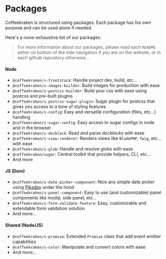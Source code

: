 <!-- This file has been generated using
     the "@coffeekraken/s-markdown-builder" package.
     !!! Do not edit it directly... -->


<!-- body -->

<!--
/**
* @name            Packages
* @namespace       doc.js
* @type            Markdown
* @platform        md
* @status          stable
* @menu            Documentation / JS - Node           /doc/js/packages
*
* @since           2.0.0
* @author    Olivier Bossel <olivier.bossel@gmail.com> (https://coffeekraken.io)
*/
-->

# Packages

Coffeekraken is structured using packages. Each package has his own purpose and can be used alone if needed.

Here's a none-exhaustive list of our packages:

> For more information about our packages, please read each `README` either on bottom of the side navigation if you are on the website, or in each github repository otherwise...

#### Node

-   `@coffeekraken/s-frontstack`: Handle project dev, build, etc...
-   `@coffeekraken/s-images-builder`: Build images for production with ease
-   `@coffeekraken/s-postcss-builder`: Build your css with ease using postcss and pre-built plugins
-   `@coffeekraken/s-postcss-sugar-plugin`: Sugar plugin for postcss that gives you access to a tone of styling features
-   `@coffeekraken/s-config`: Easy and versatile configuration (files, etc...) handling
-   `@coffeekraken/s-sugar-config`: Easy access to sugar configs in node and in the browser
-   `@coffeekraken/s-docblock`: Read and parse docblocks with ease
-   `@coffeekraken/s-view-renderer`: Renders views like `BladePHP`, `Twig`, etc... with ease
-   `@coffeekraken/s-glob`: Handle and resolve globs with ease
-   `@coffeekraken/sugar`: Central toolkit that provide helpers, CLI, etc...
-   And more

#### JS (Dom)

-   `@coffeekraken/s-date-picker-component`: Nice ans simple date picker using [Pikaday](https://github.com/Pikaday/Pikaday) under the hood
-   `@coffeekraken/s-panel-component`: Easy to use (and customizable) panel components like modal, side panel, etc...
-   `@coffeekraken/s-form-validate-feature`: Easy, customizable and extendable form validation solution
-   And more...

#### Shared (Node/JS)

-   `@coffeekraken/s-promise`: Extended `Promise` class that add event emitter capabilities
-   `@coffeekraken/s-color`: Manipulate and convert colors with ease
-   And more...

